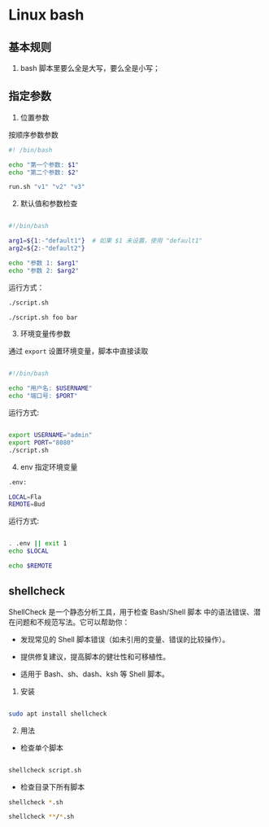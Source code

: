 # Linux bash 

## 基本规则

1. bash 脚本里要么全是大写，要么全是小写；



## 指定参数

1. 位置参数

按顺序参数参数

```bash
#! /bin/bash

echo "第一个参数: $1"
echo "第二个参数: $2"
```

```bash
run.sh "v1" "v2" "v3"
```


2. 默认值和参数检查

```bash

#!/bin/bash

arg1=${1:-"default1"}  # 如果 $1 未设置，使用 "default1"
arg2=${2:-"default2"}

echo "参数 1: $arg1"
echo "参数 2: $arg2"


```


运行方式：
```bash
./script.sh

./script.sh foo bar
```


3. 环境变量传参数

通过 `export` 设置环境变量，脚本中直接读取

```bash

#!/bin/bash

echo "用户名: $USERNAME"
echo "端口号: $PORT"


```

运行方式:

```bash

export USERNAME="admin"
export PORT="8080"
./script.sh
```


4. env 指定环境变量

```bash
.env:

LOCAL=Fla
REMOTE=Bud

```

运行方式:

```bash

. .env || exit 1
echo $LOCAL

echo $REMOTE

```


## shellcheck

ShellCheck 是一个静态分析工具，用于检查 Bash/Shell 脚本 中的语法错误、潜在问题和不规范写法。它可以帮助你：

* 发现常见的 Shell 脚本错误（如未引用的变量、错误的比较操作）。

* 提供修复建议，提高脚本的健壮性和可移植性。

* 适用于 Bash、sh、dash、ksh 等 Shell 脚本。


1. 安装

```bash

sudo apt install shellcheck
```

2. 用法

* 检查单个脚本

```bash

shellcheck script.sh

```


* 检查目录下所有脚本

```bash
shellcheck *.sh

shellcheck **/*.sh
```
